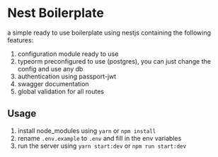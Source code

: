 # Nest Boilerplate

a simple ready to use boilerplate using nestjs containing the following features:

1. configuration module ready to use
2. typeorm preconfigured to use (postgres), you can just change the config and use any db
3. authentication using passport-jwt
4. swagger documentation
5. global validation for all routes

## Usage

1. install node_modules using `yarn` or `npm install`
2. rename `.env.example` to `.env` and fill in the env variables
3. run the server using `yarn start:dev` or `npm run start:dev`
